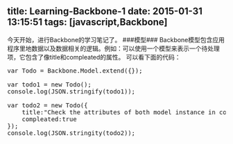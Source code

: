 title: Learning-Backbone-1
date: 2015-01-31 13:15:51
tags: [javascript,Backbone]
---
今天开始，进行Backbone的学习笔记了。
###模型###
Backbone模型包含应用程序里地数据以及数据相关的逻辑。例如：可以使用一个模型来表示一个待处理项，它包含了像title和compleated的属性。
可以看下面的代码：<!--more-->
<pre>
var Todo = Backbone.Model.extend({});

var todo1 = new Todo();
console.log(JSON.stringify(todo1));

var todo2 = new Todo({
	title:"Check the attributes of both model instance in console.",
	compleated:true
});
console.log(JSON.stringity(todo2));
</pre>	